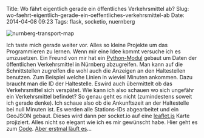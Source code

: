 Title: Wo fährt eigentlich gerade ein öffentliches Verkehrsmittel ab? 
Slug: wo-faehrt-eigentlich-gerade-ein-oeffentliches-verkehrsmittel-ab 
Date: 2014-04-08 09:23
Tags: flask, socketio, nuernberg


![nurnberg-transport-map]({static}/images/nurnberg-transport-map.jpg)

Ich taste mich gerade weiter vor. Alles so kleine Projekte um das Programmieren zu lernen. Wenn mir eine Idee kommt versuche ich es umzusetzen. Ein Freund von mir hat ein [Python-Modul](https://github.com/derphilipp/vagquery) gebaut um Daten der öffentlichen Verkehrsmittel in Nürnberg abzugreifen. Man kann auf die Schnittstellen zugreifen die wohl auch die Anzeigen an den Haltestellen benutzen. Zum Beispiel welche Linien in wieviel Minuten ankommen. Dazu braucht man die ID der Haltestelle. Eswird auch übermittelt ob das Verkehrsmittel sich verspätet. Wie kann ich also schauen wo sich ungefähr ein Verkehrsmittel befindet? So genau geht es nicht (zumindestens soweit ich gerade denke). Ich schaue also ob die Ankunftszeit an der Haltestelle bei null Minuten ist. Es werden alle Stations-IDs abgearbeitet und ein GeoJSON gebaut. Dieses wird dann per socket.io auf eine [leaflet.js](http://leafletjs.com/) Karte projiziert. Alles nicht so elegant wie ich es mir gewünscht habe. Hier geht es zum [Code](https://github.com/xsteadfastx/nurnberg-transport-map). [Aber erstmal läuft es](http://nurnberg-transport-map.xsteadfastx.org)...
